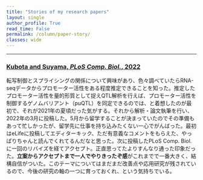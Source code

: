 ```yaml
---
title: "Stories of my research papers"
layout: single
author_profile: True
read_time: False
permalink: /column/paper-story/
classes: wide
---
```


---

###  [Kubota and Suyama, _PLoS Comp. Biol._, 2022](https://journals.plos.org/ploscompbiol/article?id=10.1371/journal.pcbi.1010436)<br>

転写制御とスプライシングの関係について興味があり、色々調べていたらRNA-seqデータからプロモーター活性をある程度推定できることを知った。推定したプロモーター活性を量的形質として捉えQTL解析を行えば、プロモーター活性を制御するゲノムバリアント（puQTL）を同定できるのでは、と着想したのが最初で、それが2021年の夏頃だった気がする。それから解析・論文執筆を行い、2022年の3月に投稿した。5月から留学することが決まっていたのでその準備もあって忙しかったが、留学先に仕事を持ち込みたくない一心でがんばった。最初はeLifeに投稿してエディターキック、ただ有意義なコメントをもらえた、やっぱりちゃんと読んでくれてるんだなと思った。次に投稿したPLoS Comp. Biol.に一回のリバイズを経てアクセプト。正直思ってたよりすんなり通った印象だった。**立案からアクセプトまで一人でやりきったぞ感**がこれまでで一番大きく、結構自信がついた。このテーマについてはまだまだ改善点や応用研究が残されているので、今後の研究の軸の一つに育っておくれ、という気持ちでいる。